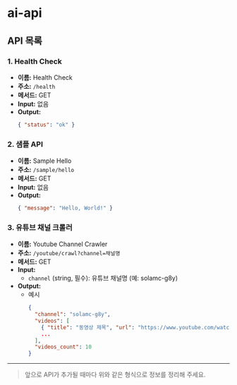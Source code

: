 # ai-api

## API 목록

### 1. Health Check
- **이름:** Health Check
- **주소:** `/health`
- **메서드:** GET
- **Input:** 없음
- **Output:**
  ```json
  { "status": "ok" }
  ```

### 2. 샘플 API
- **이름:** Sample Hello
- **주소:** `/sample/hello`
- **메서드:** GET
- **Input:** 없음
- **Output:**
  ```json
  { "message": "Hello, World!" }
  ```

### 3. 유튜브 채널 크롤러
- **이름:** Youtube Channel Crawler
- **주소:** `/youtube/crawl?channel=채널명`
- **메서드:** GET
- **Input:**
  - `channel` (string, 필수): 유튜브 채널명 (예: solamc-g8y)
- **Output:**
  - 예시
    ```json
    {
      "channel": "solamc-g8y",
      "videos": [
        { "title": "동영상 제목", "url": "https://www.youtube.com/watch?v=..." },
        ...
      ],
      "videos_count": 10
    }
    ```

---

> 앞으로 API가 추가될 때마다 위와 같은 형식으로 정보를 정리해 주세요.
